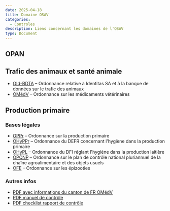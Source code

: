 ```yaml
---
date: 2025-04-18
title: Domaine OSAV
categories:
  - Controles
description: Liens concernant les domaines de l'OSAV
type: Document
---
```


<h2>OPAN</h2>

<h2>Trafic des animaux et santé animale</h2>
<ul>
  <li><a href="https://www.fedlex.admin.ch/eli/cc/2021/751/fr" target="_blank">OId-BDTA</a> – Ordonnance relative à Identitas SA et à la banque de données sur le trafic des animaux</li>
  <li><a href="https://www.fedlex.admin.ch/eli/cc/2004/592/fr" target="_blank">OMédV</a> – Ordonnance sur les médicaments vétérinaires</li>
</ul>

<h2>Production primaire</h2>

<h3>Bases légales</h3>
<ul>
  <li><a href="https://www.fedlex.admin.ch/eli/cc/2005/752/fr" target="_blank">OPPr</a> – Ordonnance sur la production primaire</li>
  <li><a href="https://www.fedlex.admin.ch/eli/cc/2005/821/fr" target="_blank">OHyPPr</a> – Ordonnance du DEFR concernant l'hygiène dans la production primaire</li>
  <li><a href="https://www.fedlex.admin.ch/eli/cc/2005/824/fr" target="_blank">OHyPL</a> – Ordonnance du DFI réglant l'hygiène dans la production laitière</li>
  <li><a href="https://www.fedlex.admin.ch/eli/cc/2020/459/fr" target="_blank">OPCNP</a> – Ordonnance sur le plan de contrôle national pluriannuel de la chaîne agroalimentaire et des objets usuels</li>
  <li><a href="https://www.fedlex.admin.ch/eli/cc/1995/3716_3716_3716/fr" target="_blank">OFE</a> – Ordonnance sur les épizooties</li>
</ul>

<h3>Autres infos</h3>
<ul>
  <li><a href="../../fichiers/FR_Ordonnance sur les médicaments vétérinaires (OMédV) – Informations essentielles.pdf" target="_blank">PDF avec informations du canton de FR OMédV</a></li>
  <li><a href="../../fichiers/Manuel contrôle HyPPr.pdf" target="_blank">PDF manuel de contrôle</a></li>
  <li><a href="../../fichiers/Checklist contrôle HyPPr.pdf" target="_blank">PDF checklist rapport de contrôle</a></li>
</ul>
